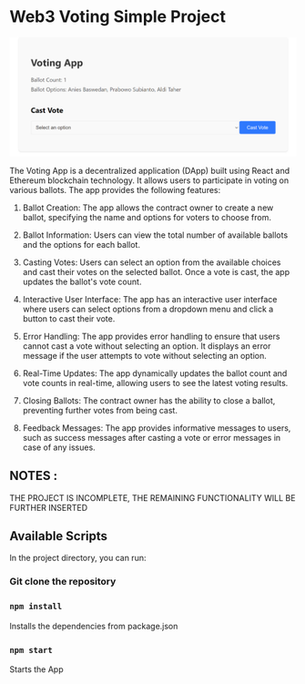 # Web3 Voting Simple Project

![image1](ss.png)

The Voting App is a decentralized application (DApp) built using React and Ethereum blockchain technology. It allows users to participate in voting on various ballots. The app provides the following features:

1. Ballot Creation: The app allows the contract owner to create a new ballot, specifying the name and options for voters to choose from.

2. Ballot Information: Users can view the total number of available ballots and the options for each ballot.

3. Casting Votes: Users can select an option from the available choices and cast their votes on the selected ballot. Once a vote is cast, the app updates the ballot's vote count.

4. Interactive User Interface: The app has an interactive user interface where users can select options from a dropdown menu and click a button to cast their vote.

5. Error Handling: The app provides error handling to ensure that users cannot cast a vote without selecting an option. It displays an error message if the user attempts to vote without selecting an option.

6. Real-Time Updates: The app dynamically updates the ballot count and vote counts in real-time, allowing users to see the latest voting results.

7. Closing Ballots: The contract owner has the ability to close a ballot, preventing further votes from being cast.

8. Feedback Messages: The app provides informative messages to users, such as success messages after casting a vote or error messages in case of any issues.

## NOTES : 
THE PROJECT IS INCOMPLETE, THE REMAINING FUNCTIONALITY WILL BE FURTHER INSERTED  

## Available Scripts

In the project directory, you can run:

### Git clone the repository

### `npm install`

Installs the dependencies from package.json

### `npm start`

Starts the App

